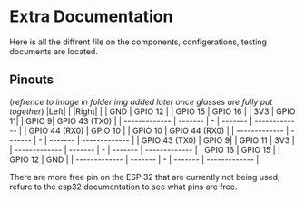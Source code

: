# Extra Documentation

Here is all the diffrent file on the components, configerations, testing documents are located.

## Pinouts

(*refrence to image in folder img added later once glasses are fully put together*)
|Left| | |Right| |
| GND | GPIO 12 | | GPIO 15 | GPIO 16 |
| 3V3 | GPIO 11| | GPIO 9| GPIO 43 (TX0) | 
| ------------- | ------- | - | ------- | ------------- |
| GPIO 44 (RX0) | GPIO 10 | | GPIO 10 | GPIO 44 (RX0) | 
| ------------- | ------- | - | ------- | ------------- |
| GPIO 43 (TX0) | GPIO 9| | GPIO 11 | 3V3 |
| ------------- | ------- | - | ------- | ------------- |
| GPIO 16 | GPIO 15 | | GPIO 12 | GND |
| ------------- | ------- | - | ------- | ------------- |

There are more free pin on the ESP 32 that are currently not being used, refure to the esp32 documentation to see what pins are free. 
